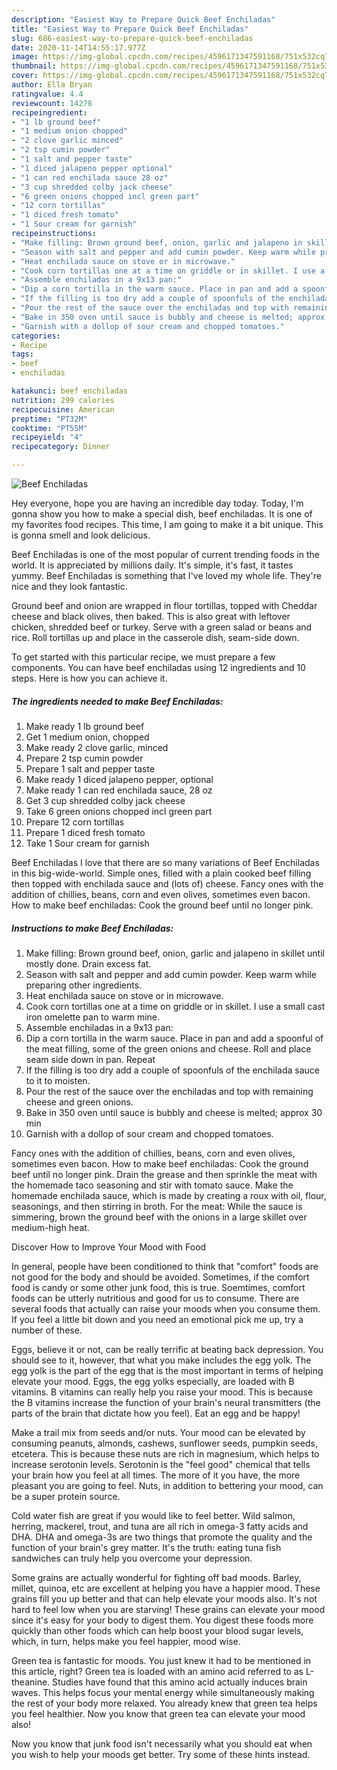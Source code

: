 ```yaml
---
description: "Easiest Way to Prepare Quick Beef Enchiladas"
title: "Easiest Way to Prepare Quick Beef Enchiladas"
slug: 686-easiest-way-to-prepare-quick-beef-enchiladas
date: 2020-11-14T14:55:17.977Z
image: https://img-global.cpcdn.com/recipes/4596171347591168/751x532cq70/beef-enchiladas-recipe-main-photo.jpg
thumbnail: https://img-global.cpcdn.com/recipes/4596171347591168/751x532cq70/beef-enchiladas-recipe-main-photo.jpg
cover: https://img-global.cpcdn.com/recipes/4596171347591168/751x532cq70/beef-enchiladas-recipe-main-photo.jpg
author: Ella Bryan
ratingvalue: 4.4
reviewcount: 14278
recipeingredient:
- "1 lb ground beef"
- "1 medium onion chopped"
- "2 clove garlic minced"
- "2 tsp cumin powder"
- "1 salt and pepper taste"
- "1 diced jalapeno pepper optional"
- "1 can red enchilada sauce 28 oz"
- "3 cup shredded colby jack cheese"
- "6 green onions chopped incl green part"
- "12 corn tortillas"
- "1 diced fresh tomato"
- "1 Sour cream for garnish"
recipeinstructions:
- "Make filling: Brown ground beef, onion, garlic and jalapeno in skillet until mostly done. Drain excess fat."
- "Season with salt and pepper and add cumin powder. Keep warm while preparing other ingredients."
- "Heat enchilada sauce on stove or in microwave."
- "Cook corn tortillas one at a time on griddle or in skillet. I use a small cast iron omelette pan to warm mine."
- "Assemble enchiladas in a 9x13 pan:"
- "Dip a corn tortilla in the warm sauce. Place in pan and add a spoonful of the meat filling, some of the green onions and cheese. Roll and place seam side down in pan. Repeat"
- "If the filling is too dry add a couple of spoonfuls of the enchilada sauce to it to moisten."
- "Pour the rest of the sauce over the enchiladas and top with remaining cheese and green onions."
- "Bake in 350 oven until sauce is bubbly and cheese is melted; approx 30 min"
- "Garnish with a dollop of sour cream and chopped tomatoes."
categories:
- Recipe
tags:
- beef
- enchiladas

katakunci: beef enchiladas 
nutrition: 299 calories
recipecuisine: American
preptime: "PT32M"
cooktime: "PT55M"
recipeyield: "4"
recipecategory: Dinner

---
```



![Beef Enchiladas](https://img-global.cpcdn.com/recipes/4596171347591168/751x532cq70/beef-enchiladas-recipe-main-photo.jpg)

Hey everyone, hope you are having an incredible day today. Today, I'm gonna show you how to make a special dish, beef enchiladas. It is one of my favorites food recipes. This time, I am going to make it a bit unique. This is gonna smell and look delicious.

Beef Enchiladas is one of the most popular of current trending foods in the world. It is appreciated by millions daily. It's simple, it's fast, it tastes yummy. Beef Enchiladas is something that I've loved my whole life. They're nice and they look fantastic.

Ground beef and onion are wrapped in flour tortillas, topped with Cheddar cheese and black olives, then baked. This is also great with leftover chicken, shredded beef or turkey. Serve with a green salad or beans and rice. Roll tortillas up and place in the casserole dish, seam-side down.


To get started with this particular recipe, we must prepare a few components. You can have beef enchiladas using 12 ingredients and 10 steps. Here is how you can achieve it.

<!--inarticleads1-->

##### The ingredients needed to make Beef Enchiladas:

1. Make ready 1 lb ground beef
1. Get 1 medium onion, chopped
1. Make ready 2 clove garlic, minced
1. Prepare 2 tsp cumin powder
1. Prepare 1 salt and pepper taste
1. Make ready 1 diced jalapeno pepper, optional
1. Make ready 1 can red enchilada sauce, 28 oz
1. Get 3 cup shredded colby jack cheese
1. Take 6 green onions chopped incl green part
1. Prepare 12 corn tortillas
1. Prepare 1 diced fresh tomato
1. Take 1 Sour cream for garnish


Beef Enchiladas I love that there are so many variations of Beef Enchiladas in this big-wide-world. Simple ones, filled with a plain cooked beef filling then topped with enchilada sauce and (lots of) cheese. Fancy ones with the addition of chillies, beans, corn and even olives, sometimes even bacon. How to make beef enchiladas: Cook the ground beef until no longer pink. 

<!--inarticleads2-->

##### Instructions to make Beef Enchiladas:

1. Make filling: Brown ground beef, onion, garlic and jalapeno in skillet until mostly done. Drain excess fat.
1. Season with salt and pepper and add cumin powder. Keep warm while preparing other ingredients.
1. Heat enchilada sauce on stove or in microwave.
1. Cook corn tortillas one at a time on griddle or in skillet. I use a small cast iron omelette pan to warm mine.
1. Assemble enchiladas in a 9x13 pan:
1. Dip a corn tortilla in the warm sauce. Place in pan and add a spoonful of the meat filling, some of the green onions and cheese. Roll and place seam side down in pan. Repeat
1. If the filling is too dry add a couple of spoonfuls of the enchilada sauce to it to moisten.
1. Pour the rest of the sauce over the enchiladas and top with remaining cheese and green onions.
1. Bake in 350 oven until sauce is bubbly and cheese is melted; approx 30 min
1. Garnish with a dollop of sour cream and chopped tomatoes.


Fancy ones with the addition of chillies, beans, corn and even olives, sometimes even bacon. How to make beef enchiladas: Cook the ground beef until no longer pink. Drain the grease and then sprinkle the meat with the homemade taco seasoning and stir with tomato sauce. Make the homemade enchilada sauce, which is made by creating a roux with oil, flour, seasonings, and then stirring in broth. For the meat: While the sauce is simmering, brown the ground beef with the onions in a large skillet over medium-high heat. 

Discover How to Improve Your Mood with Food


In general, people have been conditioned to think that "comfort" foods are not good for the body and should be avoided. Sometimes, if the comfort food is candy or some other junk food, this is true. Soemtimes, comfort foods can be utterly nutritious and good for us to consume. There are several foods that actually can raise your moods when you consume them. If you feel a little bit down and you need an emotional pick me up, try a number of these.

Eggs, believe it or not, can be really terrific at beating back depression. You should see to it, however, that what you make includes the egg yolk. The egg yolk is the part of the egg that is the most important in terms of helping elevate your mood. Eggs, the egg yolks especially, are loaded with B vitamins. B vitamins can really help you raise your mood. This is because the B vitamins increase the function of your brain's neural transmitters (the parts of the brain that dictate how you feel). Eat an egg and be happy!

Make a trail mix from seeds and/or nuts. Your mood can be elevated by consuming peanuts, almonds, cashews, sunflower seeds, pumpkin seeds, etcetera. This is because these nuts are rich in magnesium, which helps to increase serotonin levels. Serotonin is the "feel good" chemical that tells your brain how you feel at all times. The more of it you have, the more pleasant you are going to feel. Nuts, in addition to bettering your mood, can be a super protein source.

Cold water fish are great if you would like to feel better. Wild salmon, herring, mackerel, trout, and tuna are all rich in omega-3 fatty acids and DHA. DHA and omega-3s are two things that promote the quality and the function of your brain's grey matter. It's the truth: eating tuna fish sandwiches can truly help you overcome your depression. 

Some grains are actually wonderful for fighting off bad moods. Barley, millet, quinoa, etc are excellent at helping you have a happier mood. These grains fill you up better and that can help elevate your moods also. It's not hard to feel low when you are starving! These grains can elevate your mood since it's easy for your body to digest them. You digest these foods more quickly than other foods which can help boost your blood sugar levels, which, in turn, helps make you feel happier, mood wise.

Green tea is fantastic for moods. You just knew it had to be mentioned in this article, right? Green tea is loaded with an amino acid referred to as L-theanine. Studies have found that this amino acid actually induces brain waves. This helps focus your mental energy while simultaneously making the rest of your body more relaxed. You already knew that green tea helps you feel healthier. Now you know that green tea can elevate your mood also!

Now you know that junk food isn't necessarily what you should eat when you wish to help your moods get better. Try  some  of  these  hints  instead.

